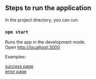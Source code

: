 ## Steps to run the application

In the project directory, you can run:

### `npm start`

Runs the app in the development mode.<br />
Open [http://localhost:3000](http://localhost:3000)

Examples: 

[success page](http://localhost:3000/success.png)  
[error page](http://localhost:3000/error.png)
